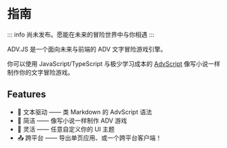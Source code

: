 # 指南

::: info
尚未发布。愿能在未来的冒险世界中与你相遇
:::

ADV.JS 是一个面向未来与前端的 ADV 文字冒险游戏引擎。

你可以使用 JavaScript/TypeScript 与极少学习成本的 [AdvScript](/guide/advscript/) 像写小说一样制作你的文字冒险游戏。

## Features

- 📝 文本驱动 —— 类 Markdown 的 AdvScript 语法
- 🌈 简洁 —— 像写小说一样制作 ADV 游戏
- 🎨 灵活 —— 任意自定义你的 UI 主题
- 📤 跨平台 —— 导出单页应用、或一个跨平台客户端！
